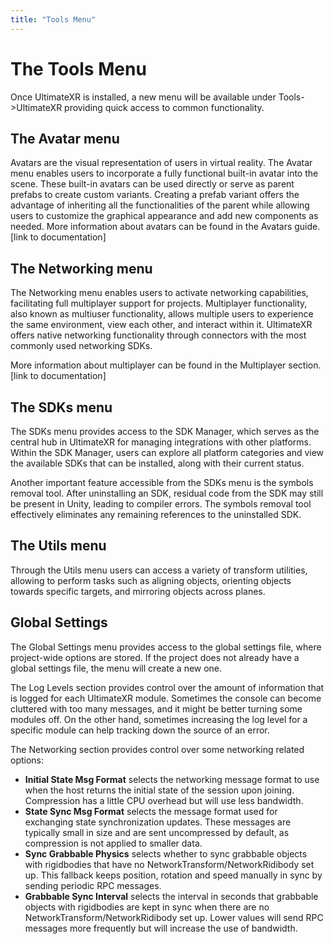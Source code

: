 ```yaml
---
title: "Tools Menu"
---
```


# The Tools Menu

Once UltimateXR is installed, a new menu will be available under Tools->UltimateXR providing quick access to common functionality.

## The Avatar menu

Avatars are the visual representation of users in virtual reality.
The Avatar menu enables users to incorporate a fully functional built-in avatar into the scene. These built-in avatars can be used directly or serve as parent prefabs to create custom variants. Creating a prefab variant offers the advantage of inheriting all the functionalities of the parent while allowing users to customize the graphical appearance and add new components as needed.
More information about avatars can be found in the Avatars guide. [link to documentation]

## The Networking menu

The Networking menu enables users to activate networking capabilities, facilitating full multiplayer support for projects. Multiplayer functionality, also known as multiuser functionality, allows multiple users to experience the same environment, view each other, and interact within it.
UltimateXR offers native networking functionality through connectors with the most commonly used networking SDKs.

More information about multiplayer can be found in the Multiplayer section. [link to documentation]

## The SDKs menu

The SDKs menu provides access to the SDK Manager, which serves as the central hub in UltimateXR for managing integrations with other platforms. Within the SDK Manager, users can explore all platform categories and view the available SDKs that can be installed, along with their current status.

Another important feature accessible from the SDKs menu is the symbols removal tool. After uninstalling an SDK, residual code from the SDK may still be present in Unity, leading to compiler errors. The symbols removal tool effectively eliminates any remaining references to the uninstalled SDK.

## The Utils menu

Through the Utils menu users can access a variety of transform utilities, allowing to perform tasks such as aligning objects, orienting objects towards specific targets, and mirroring objects across planes.

## Global Settings

The Global Settings menu provides access to the global settings file, where project-wide options are stored. If the project does not already have a global settings file, the menu will create a new one.

The Log Levels section provides control over the amount of information that is logged for each UltimateXR module. Sometimes the console can become cluttered with too many messages, and it might be better turning some modules off. On the other hand, sometimes increasing the log level for a specific module can help tracking down the source of an error.

The Networking section provides control over some networking related options:
- **Initial State Msg Format** selects the networking message format to use when the host returns the initial state of the session upon joining. Compression has a little CPU overhead but will use less bandwidth.
- **State Sync Msg Format** selects the message format used for exchanging state synchronization updates. These messages are typically small in size and are sent uncompressed by default, as compression is not applied to smaller data.
- **Sync Grabbable Physics** selects whether to sync grabbable objects with rigidbodies that have no NetworkTransform/NetworkRidibody set up. This fallback keeps position, rotation and speed manually in sync by sending periodic RPC messages.
- **Grabbable Sync Interval** selects the interval in seconds that grabbable objects with rigidbodies are kept in sync when there are no NetworkTransform/NetworkRidibody set up. Lower values will send RPC messages more frequently but will increase the use of bandwidth.

